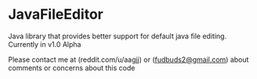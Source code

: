 # JavaFileEditor
Java library that provides better support for default java file editing. Currently in v1.0 Alpha

Please contact me at (reddit.com/u/aagjj) or (fudbuds2@gmail.com) about comments or concerns about this code
